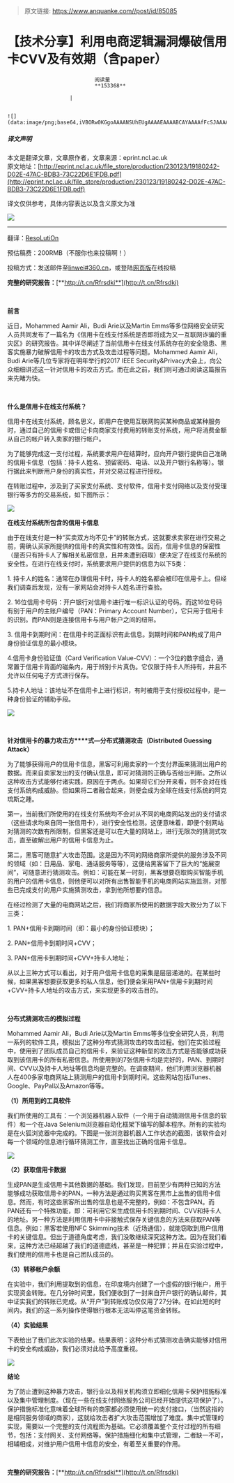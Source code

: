 > 原文链接: https://www.anquanke.com//post/id/85085 


# 【技术分享】利用电商逻辑漏洞爆破信用卡CVV及有效期（含paper）


                                阅读量   
                                **153368**
                            
                        |
                        
                                                                                                                                    ![](data:image/png;base64,iVBORw0KGgoAAAANSUhEUgAAAAEAAAABCAYAAAAfFcSJAAAAAXNSR0IArs4c6QAAAARnQU1BAACxjwv8YQUAAAAJcEhZcwAADsQAAA7EAZUrDhsAAAANSURBVBhXYzh8+PB/AAffA0nNPuCLAAAAAElFTkSuQmCC)
                                                                                            



##### 译文声明

本文是翻译文章，文章原作者，文章来源：eprint.ncl.ac.uk
                                <br>原文地址：[http://eprint.ncl.ac.uk/file_store/production/230123/19180242-D02E-47AC-BDB3-73C22D6E1FDB.pdf](http://eprint.ncl.ac.uk/file_store/production/230123/19180242-D02E-47AC-BDB3-73C22D6E1FDB.pdf)

译文仅供参考，具体内容表达以及含义原文为准

[![](https://p5.ssl.qhimg.com/t01c491b725db8d432b.png)](https://p5.ssl.qhimg.com/t01c491b725db8d432b.png)

****

翻译：[ResoLutiOn](http://bobao.360.cn/member/contribute?uid=2606886003)

预估稿费：200RMB（不服你也来投稿啊！）

投稿方式：发送邮件至[linwei#360.cn](mailto:linwei@360.cn)，或登陆[网页版](http://bobao.360.cn/contribute/index)在线投稿

******完整的研究报****告：**[**http://t.cn/Rfrsdki**](http://t.cn/Rfrsdki)

**<br>**

**前言**

近日，Mohammed Aamir Ali，Budi Arie以及Martin Emms等多位网络安全研究人员共同发布了一篇名为《信用卡在线支付系统是否即将成为又一互联网诈骗的重灾区》的研究报告。其中详尽阐述了当前信用卡在线支付系统存在的安全隐患、黑客实施暴力破解信用卡的攻击方式及攻击过程等问题。Mohammed Aamir Ali，Budi Arie等几位专家将在明年举行的2017 IEEE Security&amp;Privacy大会上，向公众细细讲述这一针对信用卡的攻击方式。而在此之前，我们则可通过阅读这篇报告来先睹为快。

**<br>**

**什么是信用卡在线支付系统？**

信用卡在线支付系统，顾名思义，即用户在使用互联网购买某种商品或某种服务时，通过自己的信用卡或借记卡向商家支付费用的转账支付系统，用户将消费金额从自己的帐户转入卖家的银行帐户。

为了能够完成这一支付过程，系统要求用户在结算时，应向开户银行提供自己准确的信用卡信息（包括：持卡人姓名、预留密码、电话、以及开户银行名称等）。银行据此来判断用户身份的真实性，并对交易过程进行授权。

在转账过程中，涉及到了买家支付系统、支付软件，信用卡支付网络以及支付受理银行等多方的交易系统，如下图所示：



[![](https://p5.ssl.qhimg.com/t01d759c2c5303b3782.png)](https://p5.ssl.qhimg.com/t01d759c2c5303b3782.png)



**在线支付系统所包含的信用卡信息**

由于在线支付是一种“买卖双方均不见卡”的转账方式，这就要求卖家在进行交易之前，需确认买家所提供的信用卡的真实性和有效性。因而，信用卡信息的保密性（是否只有持卡人了解相关私密信息，且并未遭到窃取）便决定了在线支付系统的安全性。在进行在线支付时，系统要求用户提供的信息为以下5类：

1. 持卡人的姓名：通常在办理信用卡时，持卡人的姓名都会被印在信用卡上。但经我们调查后发现，没有一家网站会对持卡人姓名进行查验。

2. 16位信用卡号码：开户银行对信用卡进行唯一标识认证的号码。而这16位号码有别于用户的主账户编号（PAN：Primary Account Number），它只用于信用卡的识别。而PAN则是连接信用卡与用户帐户之间的纽带。

3. 信用卡到期时间：在信用卡的正面标识有此信息。到期时间和PAN构成了用户身份验证信息的最小模块。

4.信用卡身份验证值（Card Verification Value-CVV）：一个3位的数字组合，通常置于信用卡背面的磁条内，用于辨别卡片真伪。它仅限于持卡人所持有，并且不允许以任何电子方式进行保存。

5.持卡人地址：该地址不在信用卡上进行标识，有时被用于支付授权过程中，是一种身份验证的辅助手段。



[![](https://p0.ssl.qhimg.com/t01bc05de30d003f211.png)](https://p0.ssl.qhimg.com/t01bc05de30d003f211.png)

**<br>**

**针对信用卡的暴力攻击方****式—分布式猜测攻击（Distributed Guessing Attack）**

为了能够获得用户的信用卡信息，黑客可利用卖家的一个支付界面来猜测出用户的数据。而来自卖家发出的支付确认信息，即可对猜测的正确与否给出判断。之所以这种攻击方式能够付诸实践，原因在于两点。如果将它们分开来看，则不会对在线支付系统构成威胁。但如果将二者融合起来，则便会成为全球在线支付系统的阿克琉斯之踵。

第一，当前我们所使用的在线支付系统均不会对从不同的电商网站发出的支付请求（这些请求均来自同一张信用卡），进行安全性检测。这便意味着，即便个别网站对猜测的次数有所限制，但黑客还是可以在大量的网站上，进行无限次的猜测式攻击，直至破解出用户的信用卡信息为止。

第二，黑客可随意扩大攻击范围。这是因为不同的网络商家所提供的服务涉及不同的领域（如：日用品、家电、通话服务等等），这便给黑客留下了巨大的“施展空间”，可随意进行猜测攻击。例如：可能在某一时刻，黑客想要窃取购买智能手机的用户的信用卡信息，则他便可以对所有出售智能手机的电商网站实施监测，对那些已完成支付的用户实施猜测攻击，拿到他所想要的信息。

在经过检测了大量的电商网站之后，我们将商家所使用的数据字段大致分为了以下三类：

1. PAN+信用卡到期时间（即：最小的身份验证模块）；

2. PAN+信用卡到期时间+CVV；

3. PAN+信用卡到期时间+CVV+持卡人地址；

从以上三种方式可以看出，对于用户信用卡信息的采集是层层递进的。在某些时候，如果黑客想要获取更多的私人信息，他们便会采用PAN+信用卡到期时间+CVV+持卡人地址的攻击方式，来实现更多的攻击目的。

**<br>**

**分布式猜测攻击的模拟过程**

Mohammed Aamir Ali，Budi Arie以及Martin Emms等多位安全研究人员，利用一系列的软件工具，模拟出了这种分布式猜测攻击的攻击过程。他们在实验过程中，使用到了团队成员自己的信用卡，来验证这种新型的攻击方式是否能够成功获取到该信用卡的所有私密信息。所使用到的7张信用卡均是完好的，PAN、到期时间、CVV以及持卡人地址等信息均是完整的。在调查期间，他们利用浏览器机器人在400多家电商网站上猜测用户的信用卡到期时间。这些网站包括iTunes、Google、PayPal以及Amazon等等。

**（1）所用到的工具软件**

我们所使用的工具有：一个浏览器机器人软件（一个用于自动猜测信用卡信息的软件）和一个在Java Selenium浏览器自动化框架下编写的脚本程序。所有的实验均是在火狐浏览器中完成的。下图是一张浏览器机器人工作状态的截图，该软件会对每一个领域的信息进行循环猜测工作，直至找出正确的信用卡信息。



[![](https://p0.ssl.qhimg.com/t01cf95a6090a7ba244.png)](https://p0.ssl.qhimg.com/t01cf95a6090a7ba244.png)



**（2）获取信用卡数据**

生成PAN是生成信用卡其他数据的基础。我们发现，目前至少有两种已知的方法能够成功获取信用卡的PAN。一种方法是通过购买黑客在黑市上出售的信用卡信息。然而，有时这些黑客所出售的信息也是不完整的，例如：不包含PAN。而PAN还有一个特殊功能，即：可利用它来生成信用卡的到期时间、CVV和持卡人的地址。另一种方法是利用信用卡中非接触式保存关键信息的方法来获取PAN等信息。例如：黑客若使用NFC Skimming技术（近场通信），就能窃取到用户信用卡的关键信息。但出于道德角度考虑，我们没敢继续深究这种方法。因为在我们看来，这种方法已经超越了我们的道德底线，甚至是一种犯罪；并且在实验过程中，我们使用的信用卡也是自己团队成员的。

**（3）转移帐户余额**

在实验中，我们利用提取到的信息，在印度境内创建了一个虚假的银行帐户，用于实现资金转账。在几分钟时间里，我们便收到了一封来自开户银行的确认邮件，其中证实我们的转账已完成。从“开户”到转账成功仅仅用了27分钟。在如此短的时间内，我们的这一系列操作使得银行根本无法叫停这笔资金转账。

**（4）实验结果**

下表给出了我们此次实验的结果。结果表明：这种分布式猜测攻击确实能够对信用卡的安全构成威胁，我们必须对此给予高度重视。



[![](https://p2.ssl.qhimg.com/t01761598d95706b0d5.png)](https://p2.ssl.qhimg.com/t01761598d95706b0d5.png)



**结论**

为了防止遭到这种暴力攻击，银行业以及相关机构须立即细化信用卡保护措施标准以及集中管理制度。（现在一些在线支付网络服务公司已经开始提供这项保护了）。保护措施标准化意味着全球所有的商家都必须使用统一的支付接口，（当然这指的是相同服务领域的商家），这就给攻击者扩大攻击范围增加了难度。集中式管理的实现，需要以一个完整的支付流程图为基础。它必须覆盖整个支付过程的所有细节，包括：支付网关、支付网络等。保护措施细化和集中式管理，二者缺一不可，相辅相成，对维护用户信用卡信息的安全，有着至关重要的作用。

**<br>**

**完整的研究报告：**[**http://t.cn/Rfrsdki**](http://t.cn/Rfrsdki)
